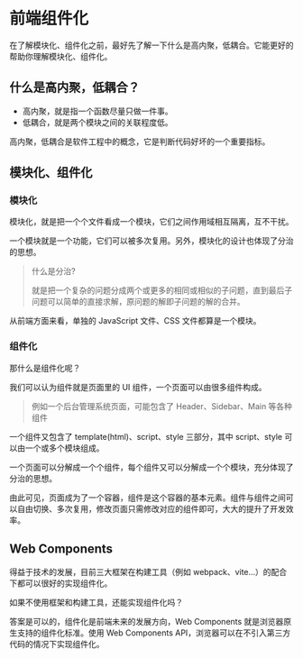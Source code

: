 # 前端组件化

在了解模块化、组件化之前，最好先了解一下什么是高内聚，低耦合。它能更好的帮助你理解模块化、组件化。

## 什么是高内聚，低耦合？

- 高内聚，就是指一个函数尽量只做一件事。
- 低耦合，就是两个模块之间的关联程度低。

高内聚，低耦合是软件工程中的概念，它是判断代码好坏的一个重要指标。

## 模块化、组件化

### 模块化

模块化，就是把一个个文件看成一个模块，它们之间作用域相互隔离，互不干扰。

一个模块就是一个功能，它们可以被多次复用。另外，模块化的设计也体现了分治的思想。

> 什么是分治?
>
> 就是把一个复杂的问题分成两个或更多的相同或相似的子问题，直到最后子问题可以简单的直接求解，原问题的解即子问题的解的合并。

从前端方面来看，单独的 JavaScript 文件、CSS 文件都算是一个模块。

### 组件化

那什么是组件化呢？

我们可以认为组件就是页面里的 UI 组件，一个页面可以由很多组件构成。

> 例如一个后台管理系统页面，可能包含了 Header、Sidebar、Main 等各种组件

一个组件又包含了 template(html)、script、style 三部分，其中 script、style 可以由一个或多个模块组成。

一个页面可以分解成一个个组件，每个组件又可以分解成一个个模块，充分体现了分治的思想。

由此可见，页面成为了一个容器，组件是这个容器的基本元素。组件与组件之间可以自由切换、多次复用，修改页面只需修改对应的组件即可，大大的提升了开发效率。

## Web Components

得益于技术的发展，目前三大框架在构建工具（例如 webpack、vite...）的配合下都可以很好的实现组件化。

如果不使用框架和构建工具，还能实现组件化吗？

答案是可以的，组件化是前端未来的发展方向，Web Components 就是浏览器原生支持的组件化标准。使用 Web Components API，浏览器可以在不引入第三方代码的情况下实现组件化。
